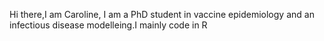 Hi there,I am Caroline,
I am a PhD student in vaccine epidemiology and an infectious disease modelleing.I mainly code in R 